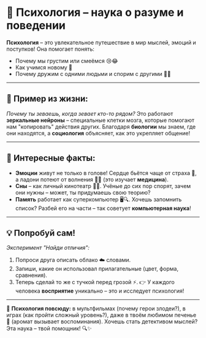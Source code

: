 # 🧠 Психология – наука о разуме и поведении

**Психология** – это увлекательное путешествие в мир мыслей, эмоций и поступков! Она помогает понять:
- Почему мы грустим или смеёмся 😢😂
- Как учимся новому 🧩
- Почему дружим с одними людьми и спорим с другими 👫👥

---

## 🌟 Пример из жизни: 
_Почему ты зеваешь, когда зевает кто-то рядом?_ Это работают **зеркальные нейроны** – специальные клетки мозга, которые помогают нам "копировать" действия других. Благодаря **биологии** мы знаем, где они находятся, а **социология** объясняет, как это укрепляет общение!

---

## 🔎 Интересные факты:
- **Эмоции** живут не только в голове! Сердце бьётся чаще от страха 💓, а ладони потеют от волнения 🤲💧 (это изучает **медицина**).
- **Сны** – как личный кинотеатр 🎦✨. Учёные до сих пор спорят, зачем они нужны – может, ты придумаешь свою теорию?
- **Память** работает как суперкомпьютер 🖥️🔍. Хочешь запомнить список? Разбей его на части – так советует **компьютерная наука**!

---

## 💡 Попробуй сам! 
_Эксперимент "Найди отличия":_
1. Попроси друга описать облако ☁️ словами. 
2. Запиши, какие он использовал прилагательные (цвет, форма, сравнения). 
3. Теперь сделай то же с тучкой перед грозой ⚡. 
👉 У каждого человека **восприятие** уникально – это и исследует психология!

---

🚀 **Психология повсюду:** в мультфильмах (почему герои злодеи?), в играх (как пройти сложный уровень?), даже в твоём любимом печенье 🍪 (аромат вызывает воспоминания). Хочешь стать детективом мыслей? Эта наука – твой помощник! 🔍✨
